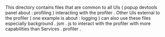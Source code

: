 This
directory
contains
files
that
are
common
to
all
UIs
(
popup
devtools
panel
about
:
profiling
)
interacting
with
the
profiler
.
Other
UIs
external
to
the
profiler
(
one
example
is
about
:
logging
)
can
also
use
these
files
especially
background
.
jsm
.
js
to
interact
with
the
profiler
with
more
capabilities
than
Services
.
profiler
.

